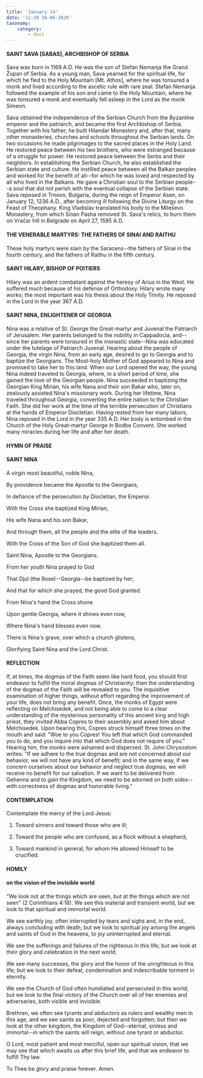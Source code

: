 ```yaml
---
title: 'January 14'
date: '11:20 16-06-2020'
taxonomy:
    category:
        - docs
---
```


#### SAINT SAVA [SABAS], ARCHBISHOP OF SERBIA

Sava was born in 1169 A.D. He was the son of Stefan Nemanja the Grand Župan of Serbia. As a young man, Sava yearned for the spiritual life, for which he fled to the Holy Mountain [Mt. Athos], where he was tonsured a monk and lived according to the ascetic rule with rare zeal. Stefan Nemanja followed the example of his son and came to the Holy Mountain, where he was tonsured a monk and eventually fell asleep in the Lord as the monk Simeon.

Sava obtained the independence of the Serbian Church from the Byzantine emperor and the patriarch, and became the first Archbishop of Serbia. Together with his father, he built Hilandar Monastery and, after that, many other monasteries, churches and schools throughout the Serbian lands. On two occasions he made pilgrimages to the sacred places in the Holy Land. He restored peace between his two brothers, who were estranged because of a struggle for power. He restored peace between the Serbs and their neighbors. In establishing the Serbian Church, he also established the Serbian state and culture. He instilled peace between all the Balkan peoples and worked for the benefit of all--for which he was loved and respected by all who lived in the Balkans. He gave a Christian soul to the Serbian people--a soul that did not perish with the eventual collapse of the Serbian state. Sava reposed in Trnovo, Bulgaria, during the reign of Emperor Asen, on January 12, 1236 A.D., after becoming ill following the Divine Liturgy on the Feast of Theophany. King Vladislav translated his body to the Mileševo Monastery, from which Sinan Pasha removed St. Sava's relics, to burn them on Vračar hill in Belgrade on April 27, 1595 A.D.

#### THE VENERABLE MARTYRS: THE FATHERS OF SINAI AND RAITHU

These holy martyrs were slain by the Saracens--the fathers of Sinai in the fourth century, and the fathers of Raithu in the fifth century.

#### SAINT HILARY, BISHOP OF POITIERS

Hilary was an ardent combatant against the heresy of Arius in the West. He suffered much because of his defense of Orthodoxy. Hilary wrote many works; the most important was his thesis about the Holy Trinity. He reposed in the Lord in the year 367 A.D.

#### SAINT NINA, ENLIGHTENER OF GEORGIA

Nina was a relative of St. George the Great-martyr and Juvenal the Patriarch of Jerusalem. Her parents belonged to the nobility in Cappadocia, and--since her parents were tonsured in the monastic state--Nina was educated under the tutelage of Patriarch Juvenal. Hearing about the people of Georgia, the virgin Nina, from an early age, desired to go to Georgia and to baptize the Georgians. The Most-holy Mother of God appeared to Nina and promised to take her to this land. When our Lord opened the way, the young Nina indeed traveled to Georgia, where, in a short period of time, she gained the love of the Georgian people. Nina succeeded in baptizing the Georgian King Mirian, his wife Nana and their son Bakar who, later on, zealously assisted Nina's missionary work. During her lifetime, Nina traveled throughout Georgia, converting the entire nation to the Christian Faith. She did her work at the time of the terrible persecution of Christians at the hands of Emperor Diocletian. Having rested from her many labors, Nina reposed in the Lord in the year 335 A.D. Her body is entombed in the Church of the Holy Great-martyr George in Bodbe Convent. She worked many miracles during her life and after her death.



#### HYMN OF PRAISE

#### SAINT NINA

A virgin most beautiful, noble Nina,

By providence became the Apostle to the Georgians,

In defiance of the persecution by Diocletian, the Emperor.

With the Cross she baptized King Mirian,

His wife Nana and his son Bakar,

And through them, all the people and the elite of the leaders.

With the Cross of the Son of God she baptized them all.

Saint Nina, Apostle to the Georgians.

From her youth Nina prayed to God

That Djul (the Rose)--Georgia--be baptized by her;

And that for which she prayed, the good God granted.

From Nina's hand the Cross shone

Upon gentle Georgia, where it shines even now,

Where Nina's hand blesses even now.

There is Nina's grave, over which a church glistens,

Glorifying Saint Nina and the Lord Christ.



#### REFLECTION

If, at times, the dogmas of the Faith seem like hard food, you should first endeavor to fulfill the moral dogmas of Christianity: then the understanding of the dogmas of the Faith will be revealed to you. The inquisitive examination of higher things, without effort regarding the improvement of your life, does not bring any benefit. Once, the monks of Egypt were reflecting on Melchisedek, and not being able to come to a clear understanding of the mysterious personality of this ancient king and high priest, they invited Abba Copres to their assembly and asked him about Melchisedek. Upon hearing this, Copres struck himself three times on the mouth and said: "Woe to you Copres! You left that which God commanded you to do, and you inquire into that which God does not require of you." Hearing him, the monks were ashamed and dispersed. St. John Chrysostom writes: "If we adhere to the true dogmas and are not concerned about our behavior, we will not have any kind of benefit; and in the same way, if we concern ourselves about our behavior and neglect true dogmas, we will receive no benefit for our salvation. If we want to be delivered from Gehenna and to gain the Kingdom, we need to be adorned on both sides--with correctness of dogmas and honorable living."

#### CONTEMPLATION

Contemplate the mercy of the Lord Jesus:

1.  Toward sinners and toward those who are ill;

1.  Toward the people who are confused, as a flock without a shepherd;

1.  Toward mankind in general, for whom He allowed Himself to be crucified.


#### HOMILY

#### on the vision of the invisible world


"We look not at the things which are seen, but at the things which are not seen" (2 Corinthians 4:18).
We see this material and transient world, but we look to that spiritual and immortal world.

We see earthly joy, often interrupted by tears and sighs and, in the end, always concluding with death; but we look to spiritual joy among the angels and saints of God in the heavens, to joy uninterrupted and eternal.

We see the sufferings and failures of the righteous in this life; but we look at their glory and celebration in the next world.

We see many successes, the glory and the honor of the unrighteous in this life; but we look to their defeat, condemnation and indescribable torment in eternity.

We see the Church of God often humiliated and persecuted in this world; but we look to the final victory of the Church over all of her enemies and adversaries, both visible and invisible.

Brethren, we often see tyrants and abductors as rulers and wealthy men in this age, and we see saints as poor, dejected and forgotten; but then we look at the other kingdom, the Kingdom of God--eternal, sinless and immortal--in which the saints will reign, without one tyrant or abductor.

O Lord, most patient and most merciful, open our spiritual vision, that we may see that which awaits us after this brief life, and that we endeavor to fulfill Thy law.

To Thee be glory and praise forever. Amen.
